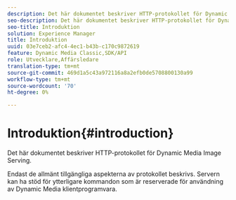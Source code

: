 ```yaml
---
description: Det här dokumentet beskriver HTTP-protokollet för Dynamic Media Image Serving.
seo-description: Det här dokumentet beskriver HTTP-protokollet för Dynamic Media Image Serving.
seo-title: Introduktion
solution: Experience Manager
title: Introduktion
uuid: 03e7ceb2-afc4-4ec1-b43b-c170c9872619
feature: Dynamic Media Classic,SDK/API
role: Utvecklare,Affärsledare
translation-type: tm+mt
source-git-commit: 469d1a5c43a972116a8a2efb0de5708800130a99
workflow-type: tm+mt
source-wordcount: '70'
ht-degree: 0%

---
```



# Introduktion{#introduction}

Det här dokumentet beskriver HTTP-protokollet för Dynamic Media Image Serving.

Endast de allmänt tillgängliga aspekterna av protokollet beskrivs. Servern kan ha stöd för ytterligare kommandon som är reserverade för användning av Dynamic Media klientprogramvara.
